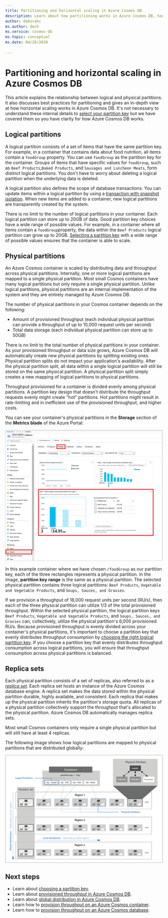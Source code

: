 ```yaml
---
title: Partitioning and horizontal scaling in Azure Cosmos DB
description: Learn about how partitioning works in Azure Cosmos DB, how to configure partitioning and partition keys, and how to choose the right partition key for your application.
author: deborahc
ms.author: dech
ms.service: cosmos-db
ms.topic: conceptual
ms.date: 04/28/2020

---
```


# Partitioning and horizontal scaling in Azure Cosmos DB

This article explains the relationship between logical and physical partitions. It also discusses best practices for partitioning and gives an in-depth view at how horizontal scaling works in Azure Cosmos DB. It's not necessary to understand these internal details to [select your partition key](partitioning-overview.md#choose-partitionkey) but we have covered them so you have clarity for how Azure Cosmos DB works.

## Logical partitions

A logical partition consists of a set of items that have the same partition key. For example, in a container that contains data about food nutrition, all items contain a `foodGroup` property. You can use `foodGroup` as the partition key for the container. Groups of items that have specific values for `foodGroup`, such as `Beef Products`,`Baked Products`, and `Sausages and Luncheon Meats`, form distinct logical partitions. You don't have to worry about deleting a logical partition when the underlying data is deleted.

A logical partition also defines the scope of database transactions. You can update items within a logical partition by using a [transaction with snapshot isolation](database-transactions-optimistic-concurrency.md). When new items are added to a container, new logical partitions are transparently created by the system.

There is no limit to the number of logical partitions in your container. Each logical partition can store up to 20GB of data. Good partition key choices have a wide range of possible values. For example, in a container where all items contain a `foodGroup`property, the data within the `Beef Products` logical partition can grow up to 20GB. [Selecting a partition key](partitioning-overview.md#choose-partitionkey) with a wide range of possible values ensures that the container is able to scale.

## Physical partitions

An Azure Cosmos container is scaled by distributing data and throughput across physical partitions. Internally, one or more logical partitions are mapped to a single physical partition. Most small Cosmos containers have many logical partitions but only require a single physical partition. Unlike logical partitions, physical partitions are an internal implementation of the system and they are entirely managed by Azure Cosmos DB.

The number of physical partitions in your Cosmos container depends on the following:

- Amount of provisioned throughput (each individual physical partition can provide a throughput of up to 10,000 request units per second)
- Total data storage (each individual physical partition can store up to 50GB)

There is no limit to the total number of physical partitions in your container. As your provisioned throughput or data size grows, Azure Cosmos DB will automatically create new physical partitions by splitting existing ones. Physical partition splits do not impact your application's availability. After the physical partition split, all data within a single logical partition will still be stored on the same physical partition. A physical partition split simply creates a new mapping of logical partitions to physical partitions.

Throughput provisioned for a container is divided evenly among physical partitions. A partition key design that doesn't distribute the throughput requests evenly might create "hot" partitions. Hot partitions might result in rate-limiting and in inefficient use of the provisioned throughput, and higher costs.

You can see your container's physical partitions in the **Storage** section of the **Metrics blade** of the Azure Portal:

[![Viewing number of physical partitions](./media/partition-data/view-partitions-zoomed-out.png) ](./media/partition-data/view-partitions-zoomed-in.png#lightbox)

In this example container where we have chosen `/foodGroup` as our partition key, each of the three rectangles represents a physical partition. In the image, **partition key range** is the same as a physical partition. The selected physical partition contains three logical partitions: `Beef Products`, `Vegetable and Vegetable Products`, and `Soups, Sauces, and Gravies`.

If we provision a throughput of 18,000 request units per second (RU/s), then each of the three physical partition can utilize 1/3 of the total provisioned throughput. Within the selected physical partition, the logical partition keys `Beef Products`, `Vegetable and Vegetable Products`, and `Soups, Sauces, and Gravies` can, collectively, utilize the physical partition's 6,000 provisioned RU/s. Because provisioned throughput is evenly divided across your container's physical partitions, it's important to choose a partition key that evenly distributes throughput consumption by [choosing the right logical partition key](partitioning-overview.md#choose-partitionkey). If you choose a partition key that evenly distributes throughput consumption across logical partitions, you will ensure that throughput consumption across physical partitions is balanced.

## Replica sets

Each physical partition consists of a set of replicas, also referred to as a [*replica set*](global-dist-under-the-hood.md). Each replica set hosts an instance of the Azure Cosmos database engine. A replica set makes the data stored within the physical partition durable, highly available, and consistent. Each replica that makes up the physical partition inherits the partition's storage quota. All replicas of a physical partition collectively support the throughput that's allocated to the physical partition. Azure Cosmos DB automatically manages replica sets.

Most small Cosmos containers only require a single physical partition but will still have at least 4 replicas.

The following image shows how logical partitions are mapped to physical partitions that are distributed globally:

![An image that demonstrates Azure Cosmos DB partitioning](./media/partition-data/logical-partitions.png)

## Next steps

* Learn about [choosing a partition key](partitioning-overview.md#choose-partitionkey).
* Learn about [provisioned throughput in Azure Cosmos DB](request-units.md).
* Learn about [global distribution in Azure Cosmos DB](distribute-data-globally.md).
* Learn how to [provision throughput on an Azure Cosmos container](how-to-provision-container-throughput.md).
* Learn how to [provision throughput on an Azure Cosmos database](how-to-provision-database-throughput.md).
